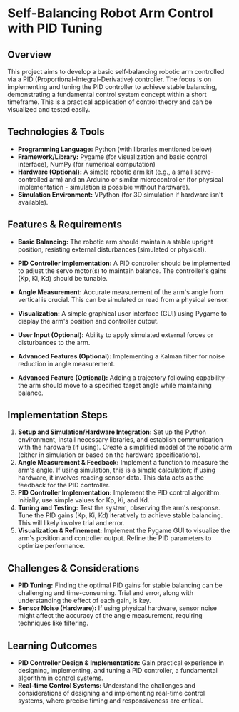 # Self-Balancing Robot Arm Control with PID Tuning

## Overview

This project aims to develop a basic self-balancing robotic arm controlled via a PID (Proportional-Integral-Derivative) controller. The focus is on implementing and tuning the PID controller to achieve stable balancing, demonstrating a fundamental control system concept within a short timeframe. This is a practical application of control theory and can be visualized and tested easily.

## Technologies & Tools

- **Programming Language:** Python (with libraries mentioned below)
- **Framework/Library:**  Pygame (for visualization and basic control interface), NumPy (for numerical computation)
- **Hardware (Optional):**  A simple robotic arm kit (e.g., a small servo-controlled arm) and an Arduino or similar microcontroller (for physical implementation - simulation is possible without hardware).
- **Simulation Environment:**  VPython (for 3D simulation if hardware isn't available).

## Features & Requirements

- **Basic Balancing:** The robotic arm should maintain a stable upright position, resisting external disturbances (simulated or physical).
- **PID Controller Implementation:** A PID controller should be implemented to adjust the servo motor(s) to maintain balance.  The controller's gains (Kp, Ki, Kd) should be tunable.
- **Angle Measurement:**  Accurate measurement of the arm's angle from vertical is crucial. This can be simulated or read from a physical sensor.
- **Visualization:** A simple graphical user interface (GUI) using Pygame to display the arm's position and controller output.
- **User Input (Optional):** Ability to apply simulated external forces or disturbances to the arm.

- **Advanced Features (Optional):** Implementing a Kalman filter for noise reduction in angle measurement.
- **Advanced Feature (Optional):**  Adding a trajectory following capability -  the arm should move to a specified target angle while maintaining balance.

## Implementation Steps

1. **Setup and Simulation/Hardware Integration:** Set up the Python environment, install necessary libraries, and establish communication with the hardware (if using). Create a simplified model of the robotic arm (either in simulation or based on the hardware specifications).
2. **Angle Measurement & Feedback:** Implement a function to measure the arm's angle. If using simulation, this is a simple calculation; if using hardware, it involves reading sensor data.  This data acts as the feedback for the PID controller.
3. **PID Controller Implementation:**  Implement the PID control algorithm.  Initially, use simple values for Kp, Ki, and Kd.
4. **Tuning and Testing:**  Test the system, observing the arm's response. Tune the PID gains (Kp, Ki, Kd) iteratively to achieve stable balancing. This will likely involve trial and error.
5. **Visualization & Refinement:** Implement the Pygame GUI to visualize the arm's position and controller output.  Refine the PID parameters to optimize performance.

## Challenges & Considerations

- **PID Tuning:** Finding the optimal PID gains for stable balancing can be challenging and time-consuming.  Trial and error, along with understanding the effect of each gain, is key.
- **Sensor Noise (Hardware):** If using physical hardware, sensor noise might affect the accuracy of the angle measurement, requiring techniques like filtering.


## Learning Outcomes

- **PID Controller Design & Implementation:** Gain practical experience in designing, implementing, and tuning a PID controller, a fundamental algorithm in control systems.
- **Real-time Control Systems:** Understand the challenges and considerations of designing and implementing real-time control systems, where precise timing and responsiveness are critical.

